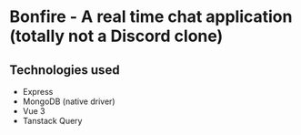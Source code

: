 # Bonfire - A real time chat application (totally not a Discord clone)

## Technologies used

- Express
- MongoDB (native driver)
- Vue 3
- Tanstack Query
